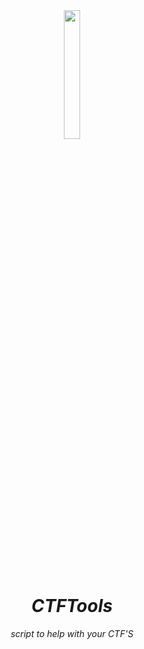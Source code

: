 <div align="center">
  <img src="https://i.imgur.com/J5HApJc.png" width="23%">
  <h1><i>CTFTools</h1>
  <p>script to help with your CTF'S</i></p>
<div>
